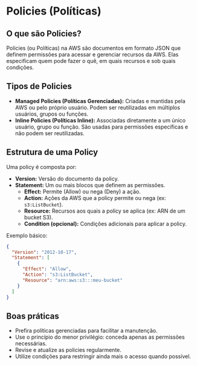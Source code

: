# Policies (Políticas)

## O que são Policies?

Policies (ou Políticas) na AWS são documentos em formato JSON que definem permissões para acessar e gerenciar recursos da AWS. Elas especificam quem pode fazer o quê, em quais recursos e sob quais condições.

## Tipos de Policies

- **Managed Policies (Políticas Gerenciadas):** Criadas e mantidas pela AWS ou pelo próprio usuário. Podem ser reutilizadas em múltiplos usuários, grupos ou funções.
- **Inline Policies (Políticas Inline):** Associadas diretamente a um único usuário, grupo ou função. São usadas para permissões específicas e não podem ser reutilizadas.

## Estrutura de uma Policy

Uma policy é composta por:
- **Version:** Versão do documento da policy.
- **Statement:** Um ou mais blocos que definem as permissões.
  - **Effect:** Permite (Allow) ou nega (Deny) a ação.
  - **Action:** Ações da AWS que a policy permite ou nega (ex: `s3:ListBucket`).
  - **Resource:** Recursos aos quais a policy se aplica (ex: ARN de um bucket S3).
  - **Condition (opcional):** Condições adicionais para aplicar a policy.

Exemplo básico:
```json
{
  "Version": "2012-10-17",
  "Statement": [
    {
      "Effect": "Allow",
      "Action": "s3:ListBucket",
      "Resource": "arn:aws:s3:::meu-bucket"
    }
  ]
}
```

## Boas práticas

- Prefira políticas gerenciadas para facilitar a manutenção.
- Use o princípio do menor privilégio: conceda apenas as permissões necessárias.
- Revise e atualize as policies regularmente.
- Utilize condições para restringir ainda mais o acesso quando possível.
